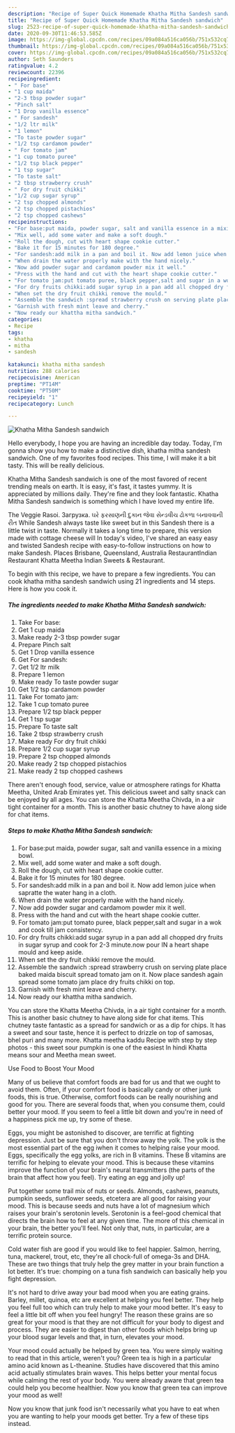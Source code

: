 ```yaml
---
description: "Recipe of Super Quick Homemade Khatha Mitha Sandesh sandwich"
title: "Recipe of Super Quick Homemade Khatha Mitha Sandesh sandwich"
slug: 2523-recipe-of-super-quick-homemade-khatha-mitha-sandesh-sandwich
date: 2020-09-30T11:46:53.585Z
image: https://img-global.cpcdn.com/recipes/09a084a516ca056b/751x532cq70/khatha-mitha-sandesh-sandwich-recipe-main-photo.jpg
thumbnail: https://img-global.cpcdn.com/recipes/09a084a516ca056b/751x532cq70/khatha-mitha-sandesh-sandwich-recipe-main-photo.jpg
cover: https://img-global.cpcdn.com/recipes/09a084a516ca056b/751x532cq70/khatha-mitha-sandesh-sandwich-recipe-main-photo.jpg
author: Seth Saunders
ratingvalue: 4.2
reviewcount: 22396
recipeingredient:
- " For base"
- "1 cup maida"
- "2-3 tbsp powder sugar"
- "Pinch salt"
- "1 Drop vanilla essence"
- " For sandesh"
- "1/2 ltr milk"
- "1 lemon"
- "To taste powder sugar"
- "1/2 tsp cardamom powder"
- " For tomato jam"
- "1 cup tomato puree"
- "1/2 tsp black pepper"
- "1 tsp sugar"
- "To taste salt"
- "2 tbsp strawberry crush"
- " For dry fruit chikki"
- "1/2 cup sugar syrup"
- "2 tsp chopped almonds"
- "2 tsp chopped pistachios"
- "2 tsp chopped cashews"
recipeinstructions:
- "For base:put maida, powder sugar, salt and vanilla essence in a mixing bowl."
- "Mix well, add some water and make a soft dough."
- "Roll the dough, cut with heart shape cookie cutter."
- "Bake it for 15 minutes for 180 degree."
- "For sandesh:add milk in a pan and boil it. Now add lemon juice when sapratte the water hang in a cloth."
- "When drain the water properly make with the hand nicely."
- "Now add powder sugar and cardamom powder mix it well."
- "Press with the hand and cut with the heart shape cookie cutter."
- "For tomato jam:put tomato puree, black pepper,salt and sugar in a wok and cook till jam consistency."
- "For dry fruits chikki:add sugar syrup in a pan add all chopped dry fruits in sugar syrup and cook for 2-3 minute.now pour IN a heart shape mould and keep aside."
- "When set the dry fruit chikki remove the mould."
- "Assemble the sandwich :spread strawberry crush on serving plate place baked maida biscuit spread tomato jam on it. Now place sandesh again spread some tomato jam place dry fruits chikki on top."
- "Garnish with fresh mint leave and cherry."
- "Now ready our khattha mitha sandwich."
categories:
- Recipe
tags:
- khatha
- mitha
- sandesh

katakunci: khatha mitha sandesh 
nutrition: 288 calories
recipecuisine: American
preptime: "PT14M"
cooktime: "PT50M"
recipeyield: "1"
recipecategory: Lunch

---
```



![Khatha Mitha Sandesh sandwich](https://img-global.cpcdn.com/recipes/09a084a516ca056b/751x532cq70/khatha-mitha-sandesh-sandwich-recipe-main-photo.jpg)

Hello everybody, I hope you are having an incredible day today. Today, I'm gonna show you how to make a distinctive dish, khatha mitha sandesh sandwich. One of my favorites food recipes. This time, I will make it a bit tasty. This will be really delicious.

Khatha Mitha Sandesh sandwich is one of the most favored of recent trending meals on earth. It is easy, it's fast, it tastes yummy. It is appreciated by millions daily. They're fine and they look fantastic. Khatha Mitha Sandesh sandwich is something which I have loved my entire life.

The Veggie Rasoi. Загрузка. ઘરે ફરસાણની દુકાન જેવા સેન્ડવીચ ઢોકળા બનાવવાની રીત While Sandesh always taste like sweet but in this Sandesh there is a little twist in taste. Normally it takes a long time to prepare, this version made with cottage cheese will In today&#39;s video, I&#39;ve shared an easy easy and twisted Sandesh recipe with easy-to-follow instructions on how to make Sandesh. Places Brisbane, Queensland, Australia RestaurantIndian Restaurant Khatta Meetha Indian Sweets &amp; Restaurant.


To begin with this recipe, we have to prepare a few ingredients. You can cook khatha mitha sandesh sandwich using 21 ingredients and 14 steps. Here is how you cook it.

<!--inarticleads1-->

##### The ingredients needed to make Khatha Mitha Sandesh sandwich:

1. Take  For base:
1. Get 1 cup maida
1. Make ready 2-3 tbsp powder sugar
1. Prepare Pinch salt
1. Get 1 Drop vanilla essence
1. Get  For sandesh:
1. Get 1/2 ltr milk
1. Prepare 1 lemon
1. Make ready To taste powder sugar
1. Get 1/2 tsp cardamom powder
1. Take  For tomato jam:
1. Take 1 cup tomato puree
1. Prepare 1/2 tsp black pepper
1. Get 1 tsp sugar
1. Prepare To taste salt
1. Take 2 tbsp strawberry crush
1. Make ready  For dry fruit chikki
1. Prepare 1/2 cup sugar syrup
1. Prepare 2 tsp chopped almonds
1. Make ready 2 tsp chopped pistachios
1. Make ready 2 tsp chopped cashews


There aren&#39;t enough food, service, value or atmosphere ratings for Khatta Meetha, United Arab Emirates yet. This delicious sweet and salty snack can be enjoyed by all ages. You can store the Khatta Meetha Chivda, in a air tight container for a month. This is another basic chutney to have along side for chat items. 

<!--inarticleads2-->

##### Steps to make Khatha Mitha Sandesh sandwich:

1. For base:put maida, powder sugar, salt and vanilla essence in a mixing bowl.
1. Mix well, add some water and make a soft dough.
1. Roll the dough, cut with heart shape cookie cutter.
1. Bake it for 15 minutes for 180 degree.
1. For sandesh:add milk in a pan and boil it. Now add lemon juice when sapratte the water hang in a cloth.
1. When drain the water properly make with the hand nicely.
1. Now add powder sugar and cardamom powder mix it well.
1. Press with the hand and cut with the heart shape cookie cutter.
1. For tomato jam:put tomato puree, black pepper,salt and sugar in a wok and cook till jam consistency.
1. For dry fruits chikki:add sugar syrup in a pan add all chopped dry fruits in sugar syrup and cook for 2-3 minute.now pour IN a heart shape mould and keep aside.
1. When set the dry fruit chikki remove the mould.
1. Assemble the sandwich :spread strawberry crush on serving plate place baked maida biscuit spread tomato jam on it. Now place sandesh again spread some tomato jam place dry fruits chikki on top.
1. Garnish with fresh mint leave and cherry.
1. Now ready our khattha mitha sandwich.


You can store the Khatta Meetha Chivda, in a air tight container for a month. This is another basic chutney to have along side for chat items. This chutney taste fantastic as a spread for sandwich or as a dip for chips. It has a sweet and sour taste, hence it is perfect to drizzle on top of samosas, bhel puri and many more. Khatta meetha kaddu Recipe with step by step photos - this sweet sour pumpkin is one of the easiest In hindi Khatta means sour and Meetha mean sweet. 

Use Food to Boost Your Mood


Many of us believe that comfort foods are bad for us and that we ought to avoid them. Often, if your comfort food is basically candy or other junk foods, this is true. Otherwise, comfort foods can be really nourishing and good for you. There are several foods that, when you consume them, could better your mood. If you seem to feel a little bit down and you're in need of a happiness pick me up, try some of these.

Eggs, you might be astonished to discover, are terrific at fighting depression. Just be sure that you don't throw away the yolk. The yolk is the most essential part of the egg iwhen it comes to helping raise your mood. Eggs, specifically the egg yolks, are rich in B vitamins. These B vitamins are terrific for helping to elevate your mood. This is because these vitamins improve the function of your brain's neural transmitters (the parts of the brain that affect how you feel). Try eating an egg and jolly up!

Put together some trail mix of nuts or seeds. Almonds, cashews, peanuts, pumpkin seeds, sunflower seeds, etcetera are all good for raising your mood. This is because seeds and nuts have a lot of magnesium which raises your brain's serotonin levels. Serotonin is a feel-good chemical that directs the brain how to feel at any given time. The more of this chemical in your brain, the better you'll feel. Not only that, nuts, in particular, are a terrific protein source.

Cold water fish are good if you would like to feel happier. Salmon, herring, tuna, mackerel, trout, etc, they're all chock-full of omega-3s and DHA. These are two things that truly help the grey matter in your brain function a lot better. It's true: chomping on a tuna fish sandwich can basically help you fight depression. 

It's not hard to drive away your bad mood when you are eating grains. Barley, millet, quinoa, etc are excellent at helping you feel better. They help you feel full too which can truly help to make your mood better. It's easy to feel a little bit off when you feel hungry! The reason these grains are so great for your mood is that they are not difficult for your body to digest and process. They are easier to digest than other foods which helps bring up your blood sugar levels and that, in turn, elevates your mood.

Your mood could actually be helped by green tea. You were simply waiting to read that in this article, weren't you? Green tea is high in a particular amino acid known as L-theanine. Studies have discovered that this amino acid actually stimulates brain waves. This helps better your mental focus while calming the rest of your body. You were already aware that green tea could help you become healthier. Now you know that green tea can improve your mood as well!

Now you know that junk food isn't necessarily what you have to eat when you are wanting to help your moods get better. Try  a few  of  these  tips  instead.

